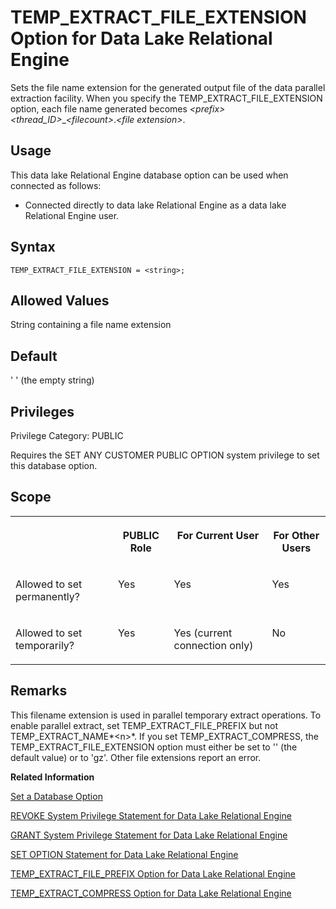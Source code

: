 <!-- loio896be73dcdea4e83868592ad56c2d1e4 -->

# TEMP\_EXTRACT\_FILE\_EXTENSION Option for Data Lake Relational Engine

Sets the file name extension for the generated output file of the data parallel extraction facility. When you specify the TEMP\_EXTRACT\_FILE\_EXTENSION option, each file name generated becomes *<prefix\>* *<thread\_ID\>*\_*<filecount\>*.*<file extension\>*.



<a name="loio896be73dcdea4e83868592ad56c2d1e4__section_d3p_24q_znb"/>

## Usage

This data lake Relational Engine database option can be used when connected as follows:

-   Connected directly to data lake Relational Engine as a data lake Relational Engine user.



<a name="loio896be73dcdea4e83868592ad56c2d1e4__section_zx3_g24_hrb"/>

## Syntax

```
TEMP_EXTRACT_FILE_EXTENSION = <string>;
```



## Allowed Values

String containing a file name extension



<a name="loio896be73dcdea4e83868592ad56c2d1e4__iq_refso_1002"/>

## Default

' ' \(the empty string\)



<a name="loio896be73dcdea4e83868592ad56c2d1e4__section_k3c_gxb_3qb"/>

## Privileges

Privilege Category: PUBLIC

Requires the SET ANY CUSTOMER PUBLIC OPTION system privilege to set this database option.



## Scope


<table>
<tr>
<th valign="top">

 

</th>
<th valign="top">

PUBLIC Role

</th>
<th valign="top">

For Current User

</th>
<th valign="top">

For Other Users

</th>
</tr>
<tr>
<td valign="top">

Allowed to set permanently?

</td>
<td valign="top">

Yes

</td>
<td valign="top">

Yes

</td>
<td valign="top">

Yes

</td>
</tr>
<tr>
<td valign="top">

Allowed to set temporarily?

</td>
<td valign="top">

Yes

</td>
<td valign="top">

Yes \(current connection only\)

</td>
<td valign="top">

No

</td>
</tr>
</table>



<a name="loio896be73dcdea4e83868592ad56c2d1e4__iq_refso_1004"/>

## Remarks

This filename extension is used in parallel temporary extract operations. To enable parallel extract, set TEMP\_EXTRACT\_FILE\_PREFIX but not TEMP\_EXTRACT\_NAME*<n\>*. If you set TEMP\_EXTRACT\_COMPRESS, the TEMP\_EXTRACT\_FILE\_EXTENSION option must either be set to '' \(the default value\) or to 'gz'. Other file extensions report an error.

**Related Information**  


[Set a Database Option](set-a-database-option-0dcb893.md "You set options with the SET OPTION statement.")

[REVOKE System Privilege Statement for Data Lake Relational Engine](../080-sql-statements/revoke-system-privilege-statement-for-data-lake-relational-engine-a3eadda.md "Removes specific system privileges from specific users and the right to administer the privilege.")

[GRANT System Privilege Statement for Data Lake Relational Engine](../080-sql-statements/grant-system-privilege-statement-for-data-lake-relational-engine-a3dfcb0.md "Grants specific system privileges to users or roles, with or without administrative rights.")

[SET OPTION Statement for Data Lake Relational Engine](../080-sql-statements/set-option-statement-for-data-lake-relational-engine-a625da7.md "Changes options that affect the behavior of the database and its compatibility with Transact-SQL. Setting the value of an option can change the behavior for all users or an individual user, in either a temporary or permanent scope.")

[TEMP\_EXTRACT\_FILE\_PREFIX Option for Data Lake Relational Engine](temp-extract-file-prefix-option-for-data-lake-relational-engine-09cd773.md "Sets the prefix of file name for the generated output file of the data parallel extraction facility. thread_ID starts from 1. filecount starts from 1 for each thread ID. Thefilecount part increments when the size of the output file reaches the file size limit specified by the TEMP_EXTRACT_SIZE option.")

[TEMP\_EXTRACT\_COMPRESS Option for Data Lake Relational Engine](temp-extract-compress-option-for-data-lake-relational-engine-aef24bc.md "Writes the output file for exports in gzip format. This results in a significant savings of storagespace when exporting tables.")

